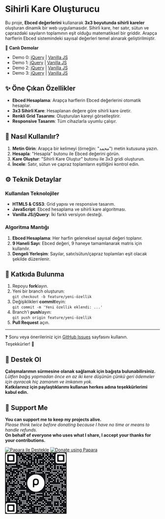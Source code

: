 # Sihirli Kare Oluşturucu

Bu proje, **Ebced değerlerini** kullanarak **3x3 boyutunda sihirli kareler** oluşturan dinamik bir web uygulamasıdır. Sihirli kare, her satır, sütun ve çaprazdaki sayıların toplamının eşit olduğu matematiksel bir griddir. Arapça harflerin Ebced sistemindeki sayısal değerleri temel alınarak geliştirilmiştir.

🔗 **Canlı Demolar**  
- Demo 0: [jQuery](https://ebced.free.nf/square/) | [Vanilla JS](https://ebced.free.nf/vanilla-square/)  
- Demo 1: [jQuery](https://magic-square-generator-24a30.web.app/) | [Vanilla JS](https://magic-square-generator-24a30.web.app/vanilla)  
- Demo 2: [jQuery](https://magic-square-generator.vercel.app/) | [Vanilla JS](https://magic-square-generator.vercel.app/vanilla)  
- Demo 3: [jQuery](https://magic-square-generator.onrender.com/) | [Vanilla JS](https://magic-square-generator.onrender.com/vanilla)

## ✨ Öne Çıkan Özellikler
- **Ebced Hesaplama**: Arapça harflerin Ebced değerlerini otomatik hesaplar.
- **3x3 Sihirli Kare**: Hesaplanan değere göre sihirli kare üretir.
- **Renkli Grid Tasarımı**: Oluşturulan kareyi görselleştirir.
- **Responsive Tasarım**: Tüm cihazlarla uyumlu çalışır.

## 📖 Nasıl Kullanılır?
1. **Metin Girin**: Arapça bir kelimeyi (örneğin: "محمد") metin kutusuna yazın.
2. **Hesapla**: "Hesapla" butonu ile Ebced değerini görün.
3. **Kare Oluştur**: "Sihirli Kare Oluştur" butonu ile 3x3 gridi oluşturun.
4. **İncele**: Satır, sütun ve çapraz toplamların eşitliğini kontrol edin.

## ⚙️ Teknik Detaylar
### Kullanılan Teknolojiler
- **HTML5 & CSS3**: Grid yapısı ve responsive tasarım.
- **JavaScript**: Ebced hesaplama ve sihirli kare algoritması.
- **Vanilla JS/jQuery**: İki farklı versiyon desteği.

### Algoritma Mantığı
1. **Ebced Hesaplama**: Her harfin geleneksel sayısal değeri toplanır.
2. **9 Haneli Sayı**: Ebced değeri, 9 haneye tamamlanarak matris için kullanılır.
3. **Dengeli Yerleşim**: Sayılar, satır/sütun/çapraz toplamları eşit olacak şekilde düzenlenir.

## 🤝 Katkıda Bulunma
1. Repoyu **fork**layın.
2. Yeni bir branch oluşturun:  
   `git checkout -b feature/yeni-özellik`
3. Değişiklikleri **commit**leyin:  
   `git commit -m 'Yeni özellik eklendi: ...'`
4. Branch'i **push**layın:  
   `git push origin feature/yeni-özellik`
5. **Pull Request** açın.

---

❓ Soru veya önerileriniz için [GitHub Issues](https://github.com/metatronslove/magic-square-generator/issues) sayfasını kullanın.  
Teşekkürler! 🌟

## 🎁 Destek Ol
**Çalışmalarımın sürmesine olanak sağlamak için bağışta bulunabilirsiniz.**  
*Lütfen bağış yapmadan önce en az iki kere düşünün çünkü geri ödemeler için ayıracak hiç zamanım ve imkanım yok.*  
**Katkılarınız için paylaştıklarımı kullanan herkes adına teşekkürlerimi kabul edin.**

## 🎁 Support Me
**You can support me to keep my projects alive.**  
*Please think twice before donating because I have no time or means to handle refunds.*  
**On behalf of everyone who uses what I share, I accept your thanks for your contributions.**

[![Papara ile Destekle](https://img.shields.io/badge/Bağış%20Yap-%E2%9D%A4-blue)](https://ppr.ist/1T9dx8tUT)
[![Donate using Papara](https://img.shields.io/badge/Donate-%E2%9D%A4-blue)](https://ppr.ist/1T9dx8tUT)
[![Papara ile Desteklen](1513592797QR.png)](https://ppr.ist/1T99dYF5X)
